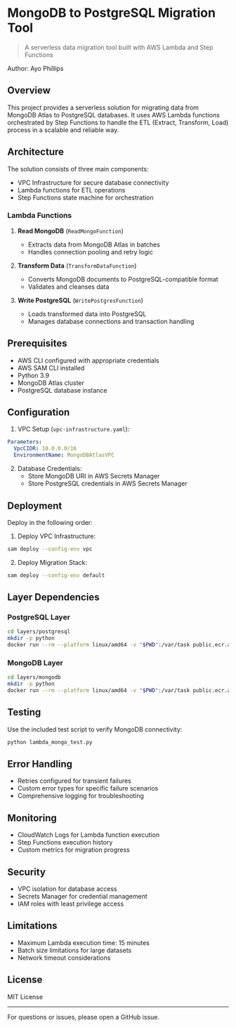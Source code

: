 # MongoDB to PostgreSQL Migration Tool
> A serverless data migration tool built with AWS Lambda and Step Functions

Author: Ayo Phillips

## Overview
This project provides a serverless solution for migrating data from MongoDB Atlas to PostgreSQL databases. It uses AWS Lambda functions orchestrated by Step Functions to handle the ETL (Extract, Transform, Load) process in a scalable and reliable way.

## Architecture
The solution consists of three main components:
- VPC Infrastructure for secure database connectivity
- Lambda functions for ETL operations
- Step Functions state machine for orchestration

### Lambda Functions
1. **Read MongoDB** (`ReadMongoFunction`)
   - Extracts data from MongoDB Atlas in batches
   - Handles connection pooling and retry logic

2. **Transform Data** (`TransformDataFunction`)
   - Converts MongoDB documents to PostgreSQL-compatible format
   - Validates and cleanses data

3. **Write PostgreSQL** (`WritePostgresFunction`)
   - Loads transformed data into PostgreSQL
   - Manages database connections and transaction handling

## Prerequisites
- AWS CLI configured with appropriate credentials
- AWS SAM CLI installed
- Python 3.9
- MongoDB Atlas cluster
- PostgreSQL database instance

## Configuration
1. VPC Setup (`vpc-infrastructure.yaml`):
```yaml
Parameters:
  VpcCIDR: 10.0.0.0/16
  EnvironmentName: MongoDBAtlasVPC
```

2. Database Credentials:
   - Store MongoDB URI in AWS Secrets Manager
   - Store PostgreSQL credentials in AWS Secrets Manager

## Deployment
Deploy in the following order:

1. Deploy VPC Infrastructure:
```bash
sam deploy --config-env vpc
```

2. Deploy Migration Stack:
```bash
sam deploy --config-env default
```

## Layer Dependencies
### PostgreSQL Layer
```bash
cd layers/postgresql
mkdir -p python
docker run --rm --platform linux/amd64 -v "$PWD":/var/task public.ecr.aws/sam/build-python3.9 pip install -r requirements.txt -t python/
```

### MongoDB Layer
```bash
cd layers/mongodb
mkdir -p python
docker run --rm --platform linux/amd64 -v "$PWD":/var/task public.ecr.aws/sam/build-python3.9 pip install -r requirements.txt -t python/
```

## Testing
Use the included test script to verify MongoDB connectivity:
```bash
python lambda_mongo_test.py
```

## Error Handling
- Retries configured for transient failures
- Custom error types for specific failure scenarios
- Comprehensive logging for troubleshooting

## Monitoring
- CloudWatch Logs for Lambda function execution
- Step Functions execution history
- Custom metrics for migration progress

## Security
- VPC isolation for database access
- Secrets Manager for credential management
- IAM roles with least privilege access

## Limitations
- Maximum Lambda execution time: 15 minutes
- Batch size limitations for large datasets
- Network timeout considerations

## License
MIT License

---
For questions or issues, please open a GitHub issue.